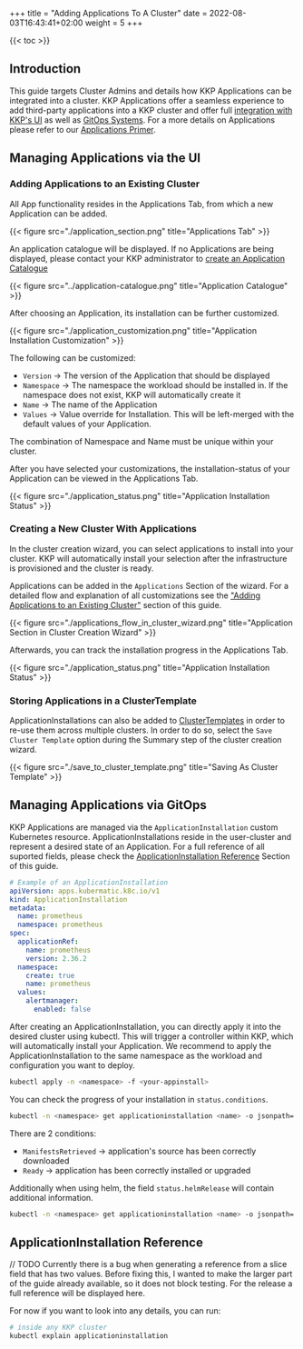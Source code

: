 +++
title = "Adding Applications To A Cluster"
date =  2022-08-03T16:43:41+02:00
weight = 5
+++

{{< toc >}}

## Introduction

This guide targets Cluster Admins and details how KKP Applications can be integrated into a cluster.
KKP Applications offer a seamless experience to add third-party applications into a KKP cluster and offer full [integration with KKP's UI](#adding-applications) as well as [GitOps Systems](#managing-applications-via-gitops).
For a more details on Applications please refer to our [Applications Primer](../).

## Managing Applications via the UI

### Adding Applications to an Existing Cluster

All App functionality resides in the Applications Tab, from which a new Application can be added.

{{< figure src="./application_section.png" title="Applications Tab" >}}

An application catalogue will be displayed. If no Applications are being displayed, please contact your KKP administrator to [create an Application Catalogue](../create-application-catalogue/)

{{< figure src="../application-catalogue.png" title="Application Catalogue" >}}

After choosing an Application, its installation can be further customized.

{{< figure src="./application_customization.png" title="Application Installation Customization" >}}

The following can be customized:

- `Version` -> The version of the Application that should be displayed
- `Namespace` -> The namespace the workload should be installed in. If the namespace does not exist, KKP will automatically create it
- `Name` -> The name of the Application
- `Values` -> Value override for Installation. This will be left-merged with the default values of your Application.

The combination of Namespace and Name must be unique within your cluster.

After you have selected your customizations, the installation-status of your Application can be viewed in the Applications Tab.

{{< figure src="./application_status.png" title="Application Installation Status" >}}

### Creating a New Cluster With Applications

In the cluster creation wizard, you can select applications to install into your cluster.
KKP will automatically install your selection after the infrastructure is provisioned and the cluster is ready.

Applications can be added in the `Applications` Section of the wizard.
For a detailed flow and explanation of all customizations see  the ["Adding Applications to an Existing Cluster"](#adding-applications-to-an-existing-cluster) section of this guide.

{{< figure src="./applications_flow_in_cluster_wizard.png" title="Application Section in Cluster Creation Wizard" >}}

Afterwards, you can track the installation progress in the Applications Tab.

{{< figure src="./application_status.png" title="Application Installation Status" >}}

### Storing Applications in a ClusterTemplate

ApplicationInstallations can also be added to [ClusterTemplates](../../cluster-templates/) in order to re-use them across multiple clusters. In order to do so, select the `Save Cluster Template` option during the Summary step of the cluster creation wizard.

{{< figure src="./save_to_cluster_template.png" title="Saving As Cluster Template" >}}

## Managing Applications via GitOps

KKP Applications are managed via the `ApplicationInstallation` custom Kubernetes resource.
ApplicationInstallations reside in the user-cluster and represent a desired state of an Application.
For a full reference of all suported fields, please check the [ApplicationInstallation Reference](#applicationinstallation-reference) Section of this guide.

```yaml
# Example of an ApplicationInstallation
apiVersion: apps.kubermatic.k8c.io/v1
kind: ApplicationInstallation
metadata:
  name: prometheus
  namespace: prometheus
spec:
  applicationRef:
    name: prometheus
    version: 2.36.2
  namespace:
    create: true
    name: prometheus
  values:
    alertmanager:
      enabled: false
```

After creating an ApplicationInstallation, you can directly apply it into the desired cluster using kubectl. This will trigger a controller within KKP, which will automatically install your Application. We recommend to apply the ApplicationInstallation to the same namespace as the workload and configuration you want to deploy.

```sh
kubectl apply -n <namespace> -f <your-appinstall>
```

You can check the progress of your installation in `status.conditions`.

```sh
kubectl -n <namespace> get applicationinstallation <name> -o jsonpath='{.status.conditions}'
```

There are 2 conditions:

- `ManifestsRetrieved` -> application's source has been correctly downloaded
- `Ready` ->  application has been correctly installed or upgraded

Additionally when using helm, the field `status.helmRelease` will contain additional information.

```sh
kubectl -n <namespace> get applicationinstallation <name> -o jsonpath='{.status.helmRelease}'
```

## ApplicationInstallation Reference

// TODO Currently there is a bug when generating a reference from a slice field that has two values. Before fixing this, I wanted to make the larger part of the guide already available, so it does not block testing. For the release a full reference will be displayed here.

For now if you want to look into any details, you can run:

```sh
# inside any KKP cluster
kubectl explain applicationinstallation
```
